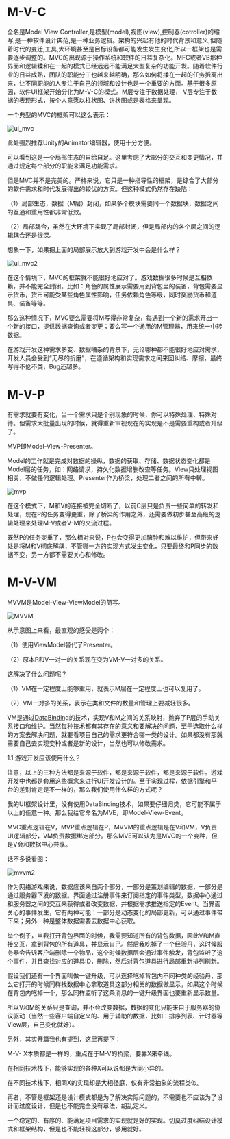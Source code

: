 #   M-V-C

全名是Model View Controller,是模型(model),视图(view),控制器(cotroller)的缩写,是一种软件设计典范,是一种业务逻辑。架构的兴起有他的时代背景和意义,但随着时代的变迁,工具,大环境甚至是目标设备都可能发生发生变化,所以一框架也是需要逐步调整的。MVC的出现源于操作系统和软件的日益复杂化。MFC或者VB那种界面和逻辑糅和在一起的模式已经远远不能满足大型复杂的功能开发。随着软件行业的日益成熟，团队的职能分工也越来越明确，那么如何将揉在一起的任务拆离出来，让不同职能的人专注于自己的领域和设计也是一个重要的方面。基于很多原因，软件UI框架开始分化为M-V-C的模式。M层专注于数据处理， V层专注于数据的表现形式，按个人意愿以柱状图、饼状图或是表格来呈现。

一个典型的MVC的框架可以这么表示：

![ui_mvc](E:\GitHub\mdFile\images\ui_mvc.png)

此处强烈推荐Unity的Animator编辑器，使用十分方便。

可以看到这是一个局部生态的自给自足。这里考虑了大部分的交互和变更情况，并通过规定每个部分的职能来满足功能需求。

但是MVC并不是完美的。严格来说，它只是一种指导性的框架，是综合了大部分的软件需求和时代发展得出的较优的方案。但这种模式仍然存在缺陷：

（1）局部生态，数据（M层）封闭，如果多个模块需要同一个数据块，数据之间的互通和重用性都非常低效。

（2）局部耦合，虽然在大环境下实现了局部封闭，但是局部内的各个层之间的逻辑耦合还是很深。

想象一下，如果把上面的局部展示放大到游戏开发中会是什么样？

![ui_mvc2](E:\GitHub\mdFile\images\ui_mvc2.png)

在这个情境下，MVC的框架就不能很好地应对了。游戏数据很多时候是互相依赖，并不能完全封闭。比如：角色的属性展示需要用到背包里的装备，背包需要显示货币，货币可能受某些角色属性影响，任务依赖角色等级，同时奖励货币和道具、装备等等。

那么这种情况下，MVC要么需要将M写得非常复杂，每遇到一个新的需求开出一个新的接口，提供数据查询或者变更；要么写一个通用的M管理器，用来统一中转数据。

在游戏开发这种需求多变、数据嘈杂的背景下，无论哪种都不能很好地应对需求，开发人员会受到“无尽的折磨”，在遵循架构和实现需求之间来回纠结、摩擦，最终写得不伦不类，Bug还超多。

# M-V-P

有需求就要有变化，当一个需求只是个别现象的时候，你可以特殊处理、特殊对待。但需求大批量出现的时候，就得重新审视现在的实现是不是需要重构或者升级了。

MVP即Model-View-Presenter。

Model的工作就是完成对数据的操纵，数据的获取、存储、数据状态变化都是Model层的任务，如：网络请求，持久化数据增删改查等任务。View只处理视图相关，不做任何逻辑处理。Presenter作为桥梁，处理二者之间的所有中转。

![mvp](E:\GitHub\mdFile\images\mvp.png)

在这个模式下，M和V的连接被完全切断了，以前C层只是负责一些简单的转发和处理，现在P的任务变得更重，除了桥梁的作用之外，还需要做初步甚至高级的逻辑处理来处理M-V或者V-M的交流过程。

既然P的任务变重了，那么相对来说，P也会变得更加臃肿和难以维护，但带来好处是将M和V彻底解耦，不管哪一方的实现方式发生变化，只要最终和P同步的数据不变，另一方都不需要关心和修改。

# M-V-VM

MVVM是Model-View-ViewModel的简写。

![MVVM](E:\GitHub\mdFile\images\MVVM.png)

从示意图上来看，最直观的感受是两个：

（1）使用ViewModel替代了Presenter。

（2）原本P和V一对一的关系现在变为VM-V一对多的关系。

这解决了什么问题呢？

（1）VM在一定程度上能够重用，就表示M层在一定程度上也可以复用了。

（2）VM一对多的关系，表示在类和文件的数量和管理上要减轻很多。

VM是通过[DataBinding](https://www.jianshu.com/p/d3d8f842b5ec)的技术，实现V和M之间的关系映射，抛弃了P层的手动关系接口和维护。当然每种技术都有其存在的意义和要解决的问题，至于选取什么样的方案去解决问题，就要看项目自己的需求更符合哪一类的设计。如果都没有那就需要自己去实现变种或者是新的设计，当然也可以修改需求。

1.1 游戏开发应该使用什么？

注意，以上的三种方法都是来源于软件，都是来源于软件，都是来源于软件。游戏开发中也都是套用这些概念来进行UI开发设计的。至于实现过程，依据引擎和平台的差别肯定是不一样的，那么我们使用什么样的方式呢？

我的UI框架设计里，没有使用DataBinding技术，如果要仔细归类，它可能不属于以上的任意一种。那么我给它命名为MVE，即Model-View-Event。

MVC重点逻辑在V，MVP重点逻辑在P，MVVM的重点逻辑是在V和VM，V负责UI逻辑部分，VM负责数据绑定部分。那么MVE可以认为是MVC的一个变种，但是V会和数据中心共享。

话不多说看图：

![mvvm2](E:\GitHub\mdFile\images\mvvm2.png)

作为网络游戏来说，数据应该来自两个部分，一部分是策划编辑的数据，一部分是通过服务器下发的数据。界面通过注册事件来订阅指定的事件类型，数据中心通过和服务器之间的交互来获得或者改变数据，并根据需求推送指定的Event。当界面关心的事件发生，它有两种可能：一部分是动态变化的局部更新，可以通过事件带下来；另外一种是整体数据需要去数据中心获取。

举个例子，当我打开背包界面的时候，我需要知道所有的背包数据，因此V和M直接交互，拿到背包的所有道具，并显示自己。然后我吃掉了一个经验丹，这时候服务器会告诉客户端删除一个物品，这个时候数据层会通过事件触发，背包监听了这个事件，并且查找对应的道具ID，删除，然后对背包道具进行局部重新排列刷新。

假设我们还有一个界面叫做一键升级，可以选择吃掉背包内不同种类的经验丹，那么它打开的时候同样找数据中心拿取道具这部分相关的数据做显示，如果这个时候在背包内吃掉一个，那么同样监听了这条消息的一键升级界面也要重新显示数量。

所以V和M的关系只是查询，并不会改变数据，数据的变化只能来自于服务器的协议驱动（当然一些客户端自定义的、用于辅助的数据，比如：排序列表、计时器等View层，自己变化就好）。

另外，其实开篇我也有提到，这里再提下：

M-V- X本质都是一样的，重点在于M-V的桥梁，要靠X来牵线。

在相同技术栈下，能够实现的各种X可以说都是大同小异的。

在不同技术栈下，相同X的实现却是大相径庭，仅有非常抽象的流程类似。

再者，不管是框架还是设计模式都是为了解决实际问题的，不需要也不应该为了设计而过度设计，但是也不能完全没有章法，胡乱定义。

一个稳定的、有序的、能满足项目需求的实现就是好的实现。切莫过度纠结设计模式和框架结构，但是也不能轻视这部分，够用就好。




